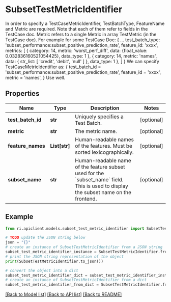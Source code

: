 # SubsetTestMetricIdentifier

In order to specify a TestCaseMetricIdentifier, TestBatchType, FeatureName and Metric are required. Note that each of them refer to fields in the TestCase doc. Metric refers to a single Metric in array TestMetric (in the TestCase doc). For example for some TestCase Doc: {    ...    test_batch_type: 'subset_performance:subset_positive_prediction_rate',    feature_id: 'xxxx',    metrics: [      {        category: 14,        metric: 'worst_perf_diff',        data: {float_value: 0.032836160521054425},        data_type: 1      },      {      category: 14,          metric: 'names',          data: { str_list: [ 'credit', 'debit', 'null' ] },          data_type: 1      },    ] } We can specify TestCaseMetricIdentifier as: {    test_batch_id = 'subset_performance:subset_positive_prediction_rate',    feature_id = 'xxxx',    metric = 'names', } Use well.

## Properties

Name | Type | Description | Notes
------------ | ------------- | ------------- | -------------
**test_batch_id** | **str** | Uniquely specifies a Test Batch. | [optional] 
**metric** | **str** | The metric name. | [optional] 
**feature_names** | **List[str]** | Human-readable names of the features. Must be sorted lexicographically. | [optional] 
**subset_name** | **str** | Human-readable name of the feature subset used for the &#x60;subset_name&#x60; field. This is used to display the subset name on the frontend. | [optional] 

## Example

```python
from ri.apiclient.models.subset_test_metric_identifier import SubsetTestMetricIdentifier

# TODO update the JSON string below
json = "{}"
# create an instance of SubsetTestMetricIdentifier from a JSON string
subset_test_metric_identifier_instance = SubsetTestMetricIdentifier.from_json(json)
# print the JSON string representation of the object
print(SubsetTestMetricIdentifier.to_json())

# convert the object into a dict
subset_test_metric_identifier_dict = subset_test_metric_identifier_instance.to_dict()
# create an instance of SubsetTestMetricIdentifier from a dict
subset_test_metric_identifier_from_dict = SubsetTestMetricIdentifier.from_dict(subset_test_metric_identifier_dict)
```
[[Back to Model list]](../README.md#documentation-for-models) [[Back to API list]](../README.md#documentation-for-api-endpoints) [[Back to README]](../README.md)

